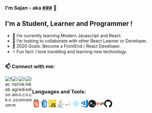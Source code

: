 ### I'm Sajan - aka [###][website] 👋

## I'm a Student, Learner and Programmer !
<!-- - 🔭 I’m currently working on ...
- 💬 Ask me about ...
- 😄 Pronouns: ...-->

- 🌱 I’m currently learning Modern Javascript and React.
- 👯 I’m looking to collaborate with other React Learner or Developer.
- 🥅 2020 Goals: Become a FrontEnd / React Developer.
- ⚡ Fun fact: I love travelling and learning new technology.

###  📫 Connect with me: 
[<img align="left" alt="facebook.com" width="22px" src="https://cdn.jsdelivr.net/npm/simple-icons@v3/icons/facebook.svg" />][Facebook]
[<img align="left" alt="instagram.com" width="22px" src="https://cdn.jsdelivr.net/npm/simple-icons@v3/icons/instagram.svg" />][Instagram]
[<img align="left" alt="linkedin.com" width="22px" src="https://cdn.jsdelivr.net/npm/simple-icons@v3/icons/twitter.svg" />][Twitter]
[<img align="left" alt="linkedin.com" width="22px" src="https://cdn.jsdelivr.net/npm/simple-icons@v3/icons/linkedin.svg" />][LinkedIn]

<br />

### Languages and Tools:
<img align="left" alt="HTML5" width="26px" src="https://raw.githubusercontent.com/github/explore/80688e429a7d4ef2fca1e82350fe8e3517d3494d/topics/html/html.png" />
<img align="left" alt="css3" width="26px" src="https://raw.githubusercontent.com/github/explore/80688e429a7d4ef2fca1e82350fe8e3517d3494d/topics/css/css.png" />
<img align="left" alt="javascript" width="26px" src="https://raw.githubusercontent.com/github/explore/80688e429a7d4ef2fca1e82350fe8e3517d3494d/topics/javascript/javascript.png" />
<img align="left" alt="java" width="26px" src="https://raw.githubusercontent.com/github/explore/80688e429a7d4ef2fca1e82350fe8e3517d3494d/topics/java/java.png" />
<img align="left" alt="mysql" width="26px" src="https://raw.githubusercontent.com/github/explore/80688e429a7d4ef2fca1e82350fe8e3517d3494d/topics/mysql/mysql.png" />
<img align="left" alt="React" width="26px" src="https://raw.githubusercontent.com/github/explore/80688e429a7d4ef2fca1e82350fe8e3517d3494d/topics/react/react.png" />
<img align="left" alt="Visual Studio Code" width="26px" src="https://raw.githubusercontent.com/github/explore/80688e429a7d4ef2fca1e82350fe8e3517d3494d/topics/visual-studio-code/visual-studio-code.png" />
<img align="left" alt="mysql" width="26px" src="https://raw.githubusercontent.com/github/explore/80688e429a7d4ef2fca1e82350fe8e3517d3494d/topics/terminal/terminal.png" />
<img align="left" alt="git" width="26px" src="https://raw.githubusercontent.com/github/explore/80688e429a7d4ef2fca1e82350fe8e3517d3494d/topics/git/git.png" />
<img align="left" alt="git" width="26px" src="https://raw.githubusercontent.com/github/explore/78df643247d429f6cc873026c0622819ad797942/topics/github/github.png" />

<br />
<br />

[website]: https://kscajan.com.np
[Facebook]: https://www.facebook.com/sajan96kc
[Instagram]: https://www.instagram.com/sajan96kc/
[LinkedIn]: https://www.linkedin.com/in/sajan-kc-17a76911b/
[Twitter]: https://twitter.com/sajan96kc
